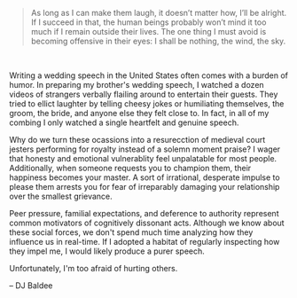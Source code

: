 > As long as I can make them laugh, it doesn’t matter how, I’ll be alright. If I succeed in that, the human beings probably won’t mind it too much if I remain outside their lives. The one thing I must avoid is becoming offensive in their eyes: I shall be nothing, the wind, the sky.

<br>

Writing a wedding speech in the United States often comes with a burden of humor. In preparing my brother's wedding speech, I watched a dozen videos of strangers verbally flailing around to entertain their guests. They tried to ellict laughter by telling cheesy jokes or humiliating themselves, the groom, the bride, and anyone else they felt close to. In fact, in all of my combing I only watched a single heartfelt and genuine speech.

Why do we turn these ocassions into a resurecction of medieval court jesters performing for royalty instead of a solemn moment praise? I wager that honesty and emotional vulnerablity feel unpalatable for most people. Additionally, when someone requests you to champion them, their happiness becomes your master. A sort of irrational, desperate impulse to please them arrests you for fear of irreparably damaging your relationship over the smallest grievance.

Peer pressure, familial expectations, and deference to authority represent common motivators of cognitively dissonant acts. Although we know about these social forces, we don't spend much time analyzing how they influence us in real-time. If I adopted a habitat of regularly inspecting how they impel me, I would likely produce a purer speech. 

Unfortunately, I'm too afraid of hurting others.

&ndash; DJ Baldee
